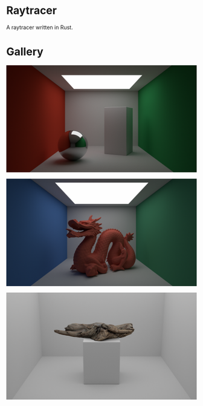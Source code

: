 # Raytracer

A raytracer written in Rust.

# Gallery

![cornell box](./renders/cornell_box.png "Cornell box")

![dragon](./renders/diffuse_dragon.png "Dragon")

![driftwood](./renders/driftwood.png "3D scanned driftwood")
